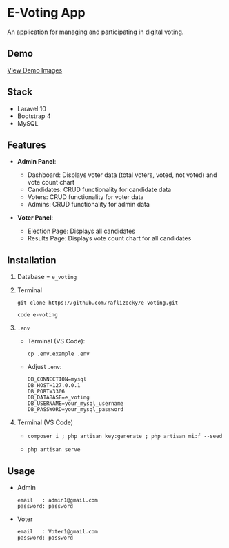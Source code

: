# E-Voting App

An application for managing and participating in digital voting.

## Demo

<a href="https://github.com/raflizocky/e-voting/blob/main/demo-img/Demo.md">View Demo Images</a>

## Stack

- Laravel 10
- Bootstrap 4
- MySQL

## Features

- **Admin Panel**:
  - Dashboard: Displays voter data (total voters, voted, not voted) and vote count chart
  - Candidates: CRUD functionality for candidate data
  - Voters: CRUD functionality for voter data
  - Admins: CRUD functionality for admin data

- **Voter Panel**:
  - Election Page: Displays all candidates
  - Results Page: Displays vote count chart for all candidates

## Installation

1. Database = `e_voting`

2. Terminal
   ```shell
   git clone https://github.com/raflizocky/e-voting.git
   ```
   ```shell
   code e-voting
   ```

3. `.env`
   - Terminal (VS Code):
     ```shell
     cp .env.example .env
     ```
   - Adjust `.env`:
     ```shell
     DB_CONNECTION=mysql
     DB_HOST=127.0.0.1
     DB_PORT=3306
     DB_DATABASE=e_voting
     DB_USERNAME=your_mysql_username
     DB_PASSWORD=your_mysql_password
     ```

4. Terminal (VS Code)
   - ```shell
     composer i ; php artisan key:generate ; php artisan mi:f --seed
     ```
   - ```shell
     php artisan serve
     ```

## Usage

- Admin
  ```shell
  email   : admin1@gmail.com
  password: password 
  ```

- Voter
  ```shell
  email   : Voter1@gmail.com
  password: password 
  ```

